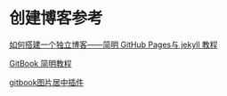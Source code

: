 创建博客参考
===

[如何搭建一个独立博客——简明 GitHub Pages与 jekyll 教程](http://www.cnfeat.com/blog/2014/05/11/how-to-build-a-blog)

[GitBook 简明教程](http://www.chengweiyang.cn/gitbook/index.html)

[gitbook图片居中插件](https://www.npmjs.com/package/gitbook-plugin-image-captions)
